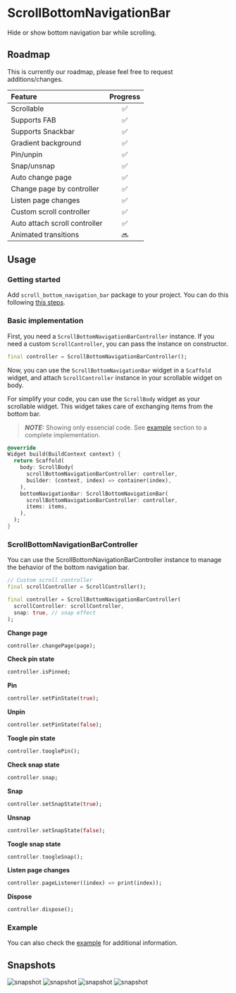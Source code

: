 # ScrollBottomNavigationBar

Hide or show bottom navigation bar while scrolling.

## Roadmap

This is currently our roadmap, please feel free to request additions/changes.

| Feature                       | Progress |
| :---------------------------- | :------: |
| Scrollable                    |    ✅     |
| Supports FAB                  |    ✅     |
| Supports Snackbar             |    ✅     |
| Gradient background           |    ✅     |
| Pin/unpin                     |    ✅     |
| Snap/unsnap                   |    ✅     |
| Auto change page              |    ✅     |
| Change page by controller     |    ✅     |
| Listen page changes           |    ✅     |
| Custom scroll controller      |    ✅     |
| Auto attach scroll controller |    ✅     |
| Animated transitions          |    🔜     |

## Usage

### Getting started

Add `scroll_bottom_navigation_bar` package to your project. You can do this following [this steps](https://pub.dev/packages/scroll_bottom_navigation_bar#-installing-tab-).

### Basic implementation

First, you need a `ScrollBottomNavigationBarController` instance. If you need a custom `ScrollController`, you can pass the instance on constructor.

```dart
final controller = ScrollBottomNavigationBarController(); 
```

Now, you can use the `ScrollBottomNavigationBar` widget in a `Scaffold` widget, and attach `ScrollController` instance in your scrollable widget on body.

For simplify your code, you can use the `ScrollBody` widget as your scrollable widget. This widget takes care of exchanging items from the bottom bar.

> **_NOTE:_**  Showing only essencial code. See [example](#example) section to a complete implementation.

```dart
@override
Widget build(BuildContext context) {
  return Scaffold(
    body: ScrollBody(
      scrollBottomNavigationBarController: controller,
      builder: (context, index) => container(index),
    ),
    bottomNavigationBar: ScrollBottomNavigationBar(
      scrollBottomNavigationBarController: controller,
      items: items,
    ),
  );
}
```
### ScrollBottomNavigationBarController

You can use the ScrollBottomNavigationBarController instance to manage the behavior of the bottom navigation bar.

```dart
// Custom scroll controller
final scrollController = ScrollController();

final controller = ScrollBottomNavigationBarController(
  scrollController: scrollController,
  snap: true, // snap effect
); 
```

**Change page**
```dart
controller.changePage(page);
```

**Check pin state**
```dart
controller.isPinned;
```

**Pin**
```dart
controller.setPinState(true);
```

**Unpin**
```dart
controller.setPinState(false);
```

**Toogle pin state**
```dart
controller.tooglePin();
```

**Check snap state**
```dart
controller.snap;
```

**Snap**
```dart
controller.setSnapState(true);
```

**Unsnap**
```dart
controller.setSnapState(false);
```

**Toogle snap state**
```dart
controller.toogleSnap();
```

**Listen page changes**
```dart
controller.pageListener((index) => print(index));
```

**Dispose**
```dart
controller.dispose();
```

### Example

You can also check the [example](./example) for additional information.

## Snapshots

![snapshot](./screenshots/snapshot01.gif)
![snapshot](./screenshots/snapshot02.gif)
![snapshot](./screenshots/snapshot03.gif)
![snapshot](./screenshots/snapshot04.gif)
